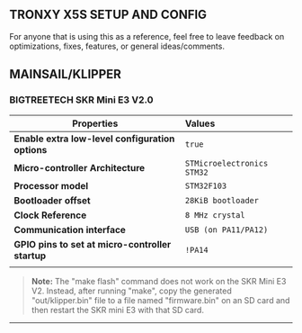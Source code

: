 ## TRONXY X5S SETUP AND CONFIG

For anyone that is using this as a reference, feel free to leave feedback on optimizations, fixes, features, or general ideas/comments.

## MAINSAIL/KLIPPER

### BIGTREETECH SKR Mini E3 V2.0

| Properties                                       | Values                     |
| ------------------------------------------------ | :------------------------- |
| **Enable extra low-level configuration options** | `true`                     |
| **Micro-controller Architecture**                | `STMicroelectronics STM32` |
| **Processor model**                              | `STM32F103`                |
| **Bootloader offset**                            | `28KiB bootloader`         |
| **Clock Reference**                              | `8 MHz crystal`            |
| **Communication interface**                      | `USB (on PA11/PA12)`       |
| **GPIO pins to set at micro-controller startup** | `!PA14`                    |
|                                                  |                            |

> **Note:** The "make flash" command does not work on the SKR Mini E3 V2. Instead,
> after running "make", copy the generated "out/klipper.bin" file to a
> file named "firmware.bin" on an SD card and then restart the SKR
> mini E3 with that SD card.

---
